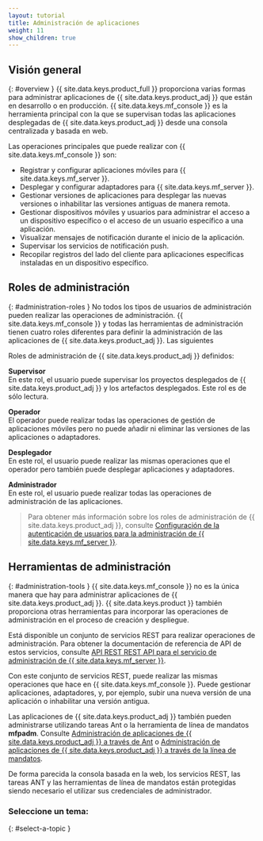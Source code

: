 ```yaml
---
layout: tutorial
title: Administración de aplicaciones
weight: 11
show_children: true
---
```

## Visión general
{: #overview }
{{ site.data.keys.product_full }} proporciona varias formas para administrar aplicaciones de {{ site.data.keys.product_adj }} que están en desarrollo o en producción.
{{ site.data.keys.mf_console }} es la herramienta principal con la que se supervisan todas las aplicaciones desplegadas de {{ site.data.keys.product_adj }} desde una consola centralizada y basada en web.


Las operaciones principales que puede realizar con {{ site.data.keys.mf_console }} son:

* Registrar y configurar aplicaciones móviles para {{ site.data.keys.mf_server }}.
* Desplegar y configurar adaptadores para {{ site.data.keys.mf_server }}.
* Gestionar versiones de aplicaciones para desplegar las nuevas versiones o inhabilitar las versiones antiguas de manera remota.
* Gestionar dispositivos móviles y usuarios para administrar el acceso a un dispositivo específico o el acceso de un usuario específico a una aplicación.
* Visualizar mensajes de notificación durante el inicio de la aplicación.
* Supervisar los servicios de notificación push.
* Recopilar registros del lado del cliente para aplicaciones específicas instaladas en un dispositivo específico.

## Roles de administración
{: #administration-roles }
No todos los tipos de usuarios de administración pueden realizar las operaciones de administración.
{{ site.data.keys.mf_console }} y todas las herramientas de administración tienen cuatro roles diferentes para definir la administración de las aplicaciones de {{ site.data.keys.product_adj }}.
Las siguientes

Roles de administración de {{ site.data.keys.product_adj }} definidos:


**Supervisor**  
En este rol, el usuario puede supervisar los proyectos desplegados de {{ site.data.keys.product_adj }} y los artefactos desplegados.
Este rol es de sólo lectura.

**Operador**  
El operador puede realizar todas las operaciones de gestión de aplicaciones móviles pero no puede añadir ni eliminar las versiones de las aplicaciones o adaptadores.


**Desplegador**  
En este rol, el usuario puede realizar las mismas operaciones que el operador pero también puede desplegar aplicaciones y adaptadores.


**Administrador**  
En este rol, el usuario puede realizar todas las operaciones de administración de las aplicaciones.

> Para obtener más información sobre los roles de administración de {{ site.data.keys.product_adj }}, consulte [Configuración de la autenticación de usuarios para la administración de {{ site.data.keys.mf_server }}](../installation-configuration/production/server-configuration/#configuring-user-authentication-for-mobilefirst-server-administration).


## Herramientas de administración 
{: #administration-tools }
{{ site.data.keys.mf_console }} no es la única manera que hay para administrar aplicaciones de {{ site.data.keys.product_adj }}.
{{ site.data.keys.product }} también proporciona otras herramientas para incorporar las operaciones de administración en el proceso de creación y despliegue.


Está disponible un conjunto de servicios REST para realizar operaciones de administración.
Para obtener la documentación de referencia de API de estos servicios, consulte [API REST REST API para el servicio de administración de {{ site.data.keys.mf_server }}](../api/rest/administration-service/).

Con este conjunto de servicios REST, puede realizar las mismas operaciones que hace en {{ site.data.keys.mf_console }}.
Puede gestionar aplicaciones, adaptadores, y, por ejemplo, subir una nueva versión de una aplicación o inhabilitar una versión antigua.


Las aplicaciones de {{ site.data.keys.product_adj }} también pueden administrarse utilizando tareas Ant o la herramienta de línea de mandatos **mfpadm**.
Consulte [Administración de aplicaciones de {{ site.data.keys.product_adj }} a través de Ant](using-ant) o [Administración de aplicaciones de {{ site.data.keys.product_adj }} a través de la línea de mandatos](using-cli).

De forma parecida la consola basada en la web, los servicios REST, las tareas ANT y las herramientas de línea de mandatos están protegidas siendo necesario el utilizar sus credenciales de administrador.


### Seleccione un tema:

{: #select-a-topic }
